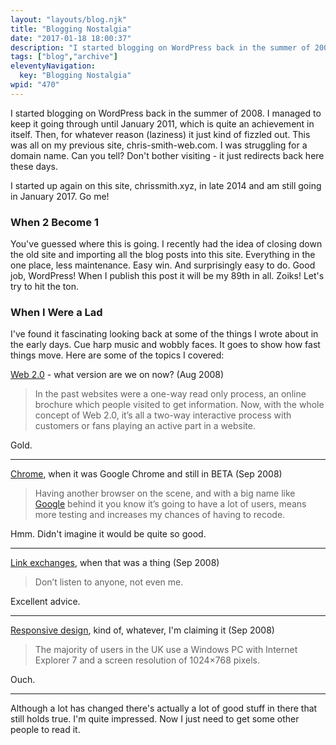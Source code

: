 ```yaml
---
layout: "layouts/blog.njk"
title: "Blogging Nostalgia"
date: "2017-01-18 18:00:37"
description: "I started blogging on WordPress back in the summer of 2008"
tags: ["blog","archive"]
eleventyNavigation:
  key: "Blogging Nostalgia"
wpid: "470"
---
```

I started blogging on WordPress back in the summer of 2008. I managed to keep it going through until January 2011, which is quite an achievement in itself. Then, for whatever reason (laziness) it just kind of fizzled out. This was all on my previous site, chris-smith-web.com. I was struggling for a domain name. Can you tell? Don't bother visiting - it just redirects back here these days.

I started up again on this site, chrissmith.xyz, in late 2014 and am still going in January 2017. Go me!
<h3>When 2 Become 1</h3>
You've guessed where this is going. I recently had the idea of closing down the old site and importing all the blog posts into this site. Everything in the one place, less maintenance. Easy win. And surprisingly easy to do. Good job, WordPress! When I publish this post it will be my 89th in all. Zoiks! Let's try to hit the ton.
<h3>When I Were a Lad</h3>
I've found it fascinating looking back at some of the things I wrote about in the early days. Cue harp music and wobbly faces. It goes to show how fast things move. Here are some of the topics I covered:

<a href="http://chrissmith.xyz/the-web-20-concept-the-basics/" target="_blank">Web 2.0</a> - what version are we on now? (Aug 2008)
<blockquote>In the past websites were a one-way read only process, an online brochure which people visited to get information. Now, with the whole concept of Web 2.0, it’s all a two-way interactive process with customers or fans playing an active part in a website.</blockquote>
Gold.

<hr />

<a href="http://chrissmith.xyz/google-chrome-first-impressions/" target="_blank">Chrome</a>, when it was Google Chrome and still in BETA (Sep 2008)
<blockquote>Having another browser on the scene, and with a big name like <a href="http://www.google.co.uk/" target="_blank">Google</a> behind it you know it’s going to have a lot of users, means more testing and increases my chances of having to recode.</blockquote>
Hmm. Didn't imagine it would be quite so good.

<hr />

<a href="http://chrissmith.xyz/links-link-exchanges-and-strategies/" target="_blank">Link exchanges</a>, when that was a thing (Sep 2008)
<blockquote>Don’t listen to anyone, not even me.</blockquote>
Excellent advice.

<hr />

<a href="http://chrissmith.xyz/web-design-for-different-screen-sizes/" target="_blank">Responsive design</a>, kind of, whatever, I'm claiming it (Sep 2008)
<blockquote>The majority of users in the UK use a Windows PC with Internet Explorer 7 and a screen resolution of 1024×768 pixels.</blockquote>
Ouch.

<hr />

Although a lot has changed there's actually a lot of good stuff in there that still holds true. I'm quite impressed. Now I just need to get some other people to read it.